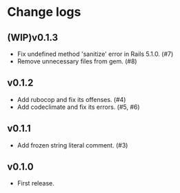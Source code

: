# Change logs

## (WIP)v0.1.3

* Fix undefined method 'sanitize' error in Rails 5.1.0. (#7)
* Remove unnecessary files from gem. (#8)

## v0.1.2

* Add rubocop and fix its offenses. (#4)
* Add codeclimate and fix its errors. (#5, #6)

## v0.1.1

* Add frozen string literal comment. (#3)

## v0.1.0

* First release.
